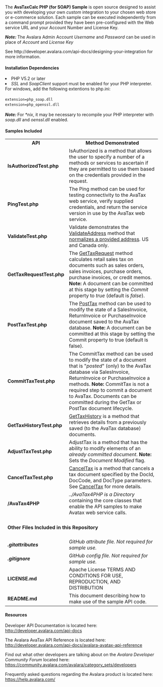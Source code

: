   <p>The <strong>AvaTaxCalc PHP (for SOAP) Sample</strong> is open source designed to assist you with developing your own <em>custom</em> integration to your chosen web store or e-commerce solution. Each sample can be executed independently from a command prompt provided they have been pre-configured with the Web service URL and your Account Number and License Key.</p>
  <em><strong>Note: </strong></em>The Avalara Admin Account <em>Username</em> and <em>Password</em> can be used in place of <em>Account</em> and <em>License Key</em>
 <p>See http://developer.avalara.com/api-docs/designing-your-integration for more information.
  </p>
  <h4><strong>Installation Dependencies</strong></h4>
  <li>PHP V5.2 or later</li>
  <li><em>SSL</em> and <em>SoapClient</em> support must be enabled for your PHP interpreter. For windows, add the following extentions to php.ini: <br />
    <br />
    <span class="cmeta"><code>extension=php_soap.dll</code><br />
    <code>extension=php_openssl.dll</code></span></code> <br />
    <br />
    <em><strong>Note: </strong></em>For <em>*nix</em>, it may be necessary to recompile your PHP interpreter with <em>soap.dll</em> and <em>oenssl.dll</em> enabled. </li>
  <h4><strong>Samples Included</strong></h4>
  <table width="1000" border="0" cellspacing="0" cellpadding="0">
    <tr>
      <td width="172"><div align="center"><strong>API</strong></div></td>
      <td width="828"><div align="center"><strong>Method Demonstrated</strong></div></td>
    </tr>
    <tr>
      <td><strong>IsAuthorizedTest.php</strong></td>
      <td> IsAuthorized is a method that allows the user to specify a number of a methods or services to ascertain  if they are permitted to use them based on the credentials  provided in the request.</td>
    </tr>
    <tr>
      <td><strong>PingTest.php</strong></td>
      <td> The Ping method can be used for testing connectivity to the AvaTax web service, verify  supplied credentials, and return the service version in use by the AvaTax web service. </td>
    </tr>
    <tr>
      <td><strong>ValidateTest.php</strong></td>
      <td>Validate demonstrates the <a href="http://developer.avalara.com/api-docs/avalara-avatax-api-reference#cat-Validate" target="_blank">ValidateAddress</a> method that <a href="http://developer.avalara.com/api-docs/api-reference/address-validation">normalizes a provided address</a>. US and Canada only.</td>
    </tr>
    <tr>
      <td><strong>GetTaxRequestTest.php </strong></td>
      <td>The <a href="http://developer.avalara.com/api-docs/avalara-avatax-api-reference#cat-GetTax" target="_blank">GetTaxRequest</a> method calculates retail sales tax on documents such as sales orders, sales invoices, purchase orders, purchase invoices, or credit memos.<strong> Note:</strong> A document can be committed at this stage by setting the <em>Commit</em> property to <em>true</em> (default is <em>false</em>).</td>
    </tr>
    <tr>
      <td><strong>PostTaxTest.php</strong></td>
      <td> The <a href="http://developer.avalara.com/api-docs/avalara-avatax-api-reference#cat-PostTax">PostTax</a> method can be used to modify the state of a SalesInvoice, ReturnInvoice or PurchaseInvoice document saved to the AvaTax database. <strong>Note:</strong> A document can be committed at this stage by setting the Commit property to true (default is false).</td>
    </tr>
    <tr>
      <td><strong>CommitTaxTest.php</strong></td>
      <td>The CommitTax method  can be used to modify the state of a document that is &quot;<em>posted</em>&quot; (only) to the AvaTax database via SalesInvoice, ReturnInvoice or PurchaseInvoice a methods. <strong>Note:</strong> CommitTax is not a required step to commit a document to AvaTax. Documents can  be committed during the GetTax or PostTax document lifecycle. </td>
    </tr>
    <tr>
      <td><strong>GetTaxHistoryTest.php</strong></td>
      <td><a href="http://developer.avalara.com/api-docs/avalara-avatax-api-reference#cat-GetTaxHistory" target="_blank">GetTaxHistory</a> is a method that retrieves  details from a previously saved (to the AvaTax database) documents.</td>
    </tr>
    <tr>
      <td><strong>AdjustTaxTest.php</strong></td>
      <td>AdjustTax is a method that has the ability to modify elements of an <em>already committed document</em>. <strong>Note:</strong> Sets the <em>Document Modified</em> flag.</td>
    </tr>
    <tr>
      <td><strong>CancelTaxTest.php</strong></td>
      <td><a href="http://developer.avalara.com/api-docs/avalara-avatax-api-reference#cat-CancelTax">CancelTax</a> is a method that cancels a tax document specified by the DocId, DocCode, and DocType parameters. See&nbsp;<a href="http://developer.avalara.com/api-docs/avalara-avatax-api-reference#cat-CancelTax" target="_blank">CancelTax</a>&nbsp;for more details.</td>
    </tr>
    <tr>
      <td><strong>/AvaTax4PHP</strong></td>
      <td><em>../AvaTax4PHP is a Directory</em> containing the core classes that enable the API samples to make Avatax web service calls.</td>
    </tr>
    <tr>
      <td colspan="2"><h4><strong>Other Files Included in this Repository</strong></h4></td>
    </tr>
    <tr>
      <td><strong><em>.gitattributes</em></strong></td>
      <td><em>GitHub attribute file. Not required for sample use.</em></td>
    </tr>
    <tr>
      <td><strong><em>.gitignore</em></strong></td>
      <td><em>GitHub config file. Not required for sample use.</em></td>
    </tr>
    <tr>
      <td><strong>LICENSE.md</strong></td>
      <td>Apache License TERMS AND CONDITIONS FOR USE, REPRODUCTION, AND DISTRIBUTION</td>
    </tr>
    <tr>
      <td><strong>README.md</strong></td>
      <td>This document describing how to make use of the sample API code.</td>
    </tr>
  </table>
<h4><strong>Resources</strong><br />
  </h4>
  <p>Developer API Documentation is located here: <a href="http://developer.avalara.com/api-docs" target="_blank">http://developer.avalara.com/api-docs</a></p>
  <p>The Avalara AvaTax API Reference is located here: <a href="http://developer.avalara.com/api-docs/avalara-avatax-api-reference" target="_blank">http://developer.avalara.com/api-docs/avalara-avatax-api-reference</a></p>
  <p>Find out what other developers are talking about on the <em>Avalara Developer Community Forum</em> located here: <a href="https://community.avalara.com/avalara/category_sets/developers" target="_blank">https://community.avalara.com/avalara/category_sets/developers</a></p>
<p>Frequently asked questions regarding the Avalara product is located here: <a href="https://help.avalara.com/" target="_blank">https://help.avalara.com/</a></p>
